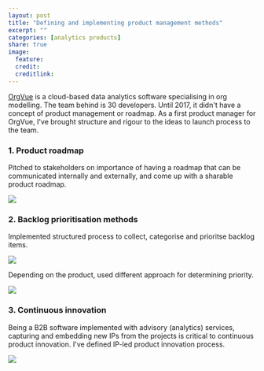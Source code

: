 ```yaml
---
layout: post
title: "Defining and implementing product management methods"
excerpt: ""
categories: [analytics products]
share: true
image:
  feature:
  credit:
  creditlink:
---
```


[OrgVue](https://orgvue.com) is a cloud-based data analytics software specialising in org modelling. The team behind is 30 developers. Until 2017, it didn't have a concept of product management or roadmap. As a first product manager for OrgVue, I've brought structure and rigour to the ideas to launch process to the team.

### 1. Product roadmap

Pitched to stakeholders on importance of having a roadmap that can be communicated internally and externally, and come up with a sharable product roadmap.

![](https://s3.eu-west-2.amazonaws.com/lubynoel-portfolio/what-is-product-roadmap.png)

### 2. Backlog prioritisation methods

Implemented structured process to collect, categorise and prioritse backlog items.

![](https://s3.eu-west-2.amazonaws.com/lubynoel-portfolio/prioritisation-process.png)

Depending on the product, used different approach for determining priority.

![](https://s3.eu-west-2.amazonaws.com/lubynoel-portfolio/prioritisation-model.png)


### 3. Continuous innovation

Being a B2B software implemented with advisory (analytics) services, capturing and embedding new IPs from the projects is critical to continuous product innovation. I've defined IP-led product innovation process.

![](https://s3.eu-west-2.amazonaws.com/lubynoel-portfolio/ip-led-product-innovation.png)

